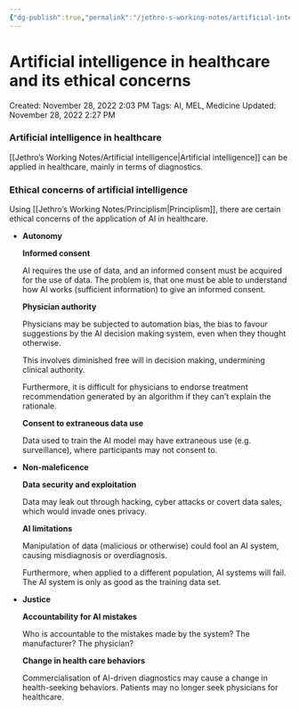 ```yaml
---
{"dg-publish":true,"permalink":"/jethro-s-working-notes/artificial-intelligence-in-healthcare-and-its-ethi/","dgPassFrontmatter":true}
---
```



# Artificial intelligence in healthcare and its ethical concerns

Created: November 28, 2022 2:03 PM
Tags: AI, MEL, Medicine
Updated: November 28, 2022 2:27 PM

### Artificial intelligence in healthcare

[[Jethro’s Working Notes/Artificial intelligence\|Artificial intelligence]] can be applied in healthcare, mainly in terms of diagnostics.

### Ethical concerns of artificial intelligence

Using [[Jethro’s Working Notes/Principlism\|Principlism]], there are certain ethical concerns of the application of AI in healthcare.

- ****************Autonomy****************
    
    ********************************Informed consent********************************
    
    AI requires the use of data, and an informed consent must be acquired for the use of data. The problem is, that one must be able to understand how AI works (sufficient information) to give an informed consent.
    
    **************************************Physician authority**************************************
    
    Physicians may be subjected to automation bias, the bias to favour suggestions by the AI decision making system, even when they thought otherwise. 
    
    This involves diminished free will in decision making, undermining clinical authority.
    
    Furthermore, it is difficult for physicians to endorse treatment recommendation generated by an algorithm if they can’t explain the rationale.
    
    ************************************************************Consent to extraneous data use************************************************************
    
    Data used to train the AI model may have extraneous use (e.g. surveillance), where participants may not consent to.
    
- ******************************Non-maleficence******************************
    
    ************************************************************Data security and exploitation************************************************************
    
    Data may leak out through hacking, cyber attacks or covert data sales, which would invade ones privacy.
    
    ****************************AI limitations****************************
    
    Manipulation of data (malicious or otherwise) could fool an AI system, causing misdiagnosis or overdiagnosis.
    
    Furthermore, when applied to a different population, AI systems will fail. The AI system is only as good as the training data set.
    
- **************Justice**************
    
    ************************************************************Accountability for AI mistakes************************************************************
    
    Who is accountable to the mistakes made by the system? The manufacturer? The physician?
    
    **************************************************************Change in health care behaviors**************************************************************
    
    Commercialisation of AI-driven diagnostics may cause a change in health-seeking behaviors. Patients may no longer seek physicians for healthcare.